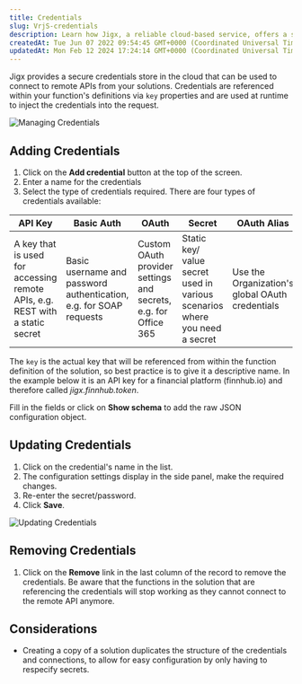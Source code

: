 ```yaml
---
title: Credentials
slug: VrjS-credentials
description: Learn how Jigx, a reliable cloud-based service, offers a secure credentials store for remote API connections. Safely add, update, and remove credentials with ease, but be aware that removing credentials will affect API connectivity for associated function
createdAt: Tue Jun 07 2022 09:54:45 GMT+0000 (Coordinated Universal Time)
updatedAt: Mon Feb 12 2024 17:24:14 GMT+0000 (Coordinated Universal Time)
---
```


Jigx provides a secure credentials store in the cloud that can be used to connect to remote APIs from your solutions. Credentials are referenced within your function's definitions via `key` properties and are used at runtime to inject the credentials into the request.

![Managing Credentials](https://archbee-image-uploads.s3.amazonaws.com/x7vdIDH6-ScTprfmi2XXX/UhAayqHvAT1OhuM0dK9yS_jm-credentialsl.png "Managing Credentials")

## Adding Credentials

1. Click on the **Add credential** button at the top of the screen.
2. Enter a name for the credentials
3. Select the type of credentials required. There are four types of credentials available:

| **API Key**                                                                  | **Basic Auth**                                                     | **OAuth**                                                        | **Secret**                                                                 | **OAuth Alias**                                 |
| ---------------------------------------------------------------------------- | ------------------------------------------------------------------ | ---------------------------------------------------------------- | -------------------------------------------------------------------------- | ----------------------------------------------- |
| A key that is used for accessing remote APIs, e.g. REST with a static secret | Basic username and password authentication, e.g. for SOAP requests | Custom OAuth  provider settings and secrets, e.g. for Office 365 | Static key/ value secret used in various scenarios where you need a secret | Use the Organization's global OAuth credentials |

The `key` is the actual key that will be referenced from within the function definition of the solution, so best practice is to give it a descriptive name. In the example below it is an API key for a financial platform (finnhub.io) and therefore called *jigx.finnhub.token*.

Fill in the fields or click on **Show schema** to add the raw JSON configuration object.

## Updating Credentials

1. Click on the credential's name in the list.
2. The configuration settings display in the side panel, make the required changes.
3. Re-enter the secret/password.
4. Click **Save**.

![Updating Credentials](https://archbee-image-uploads.s3.amazonaws.com/x7vdIDH6-ScTprfmi2XXX/5cvG-LwIlndiDN2Wju7pz_jm-editcredl.png "Updating Credentials")

## Removing Credentials

1. Click on the **Remove** link in the last column of the record to remove the credentials. Be aware that the functions in the solution that are referencing the credentials will stop working as they cannot connect to the remote API anymore.

## Considerations

- Creating a copy of a solution duplicates the structure of the credentials and connections, to allow for easy configuration by only having to respecify secrets.

